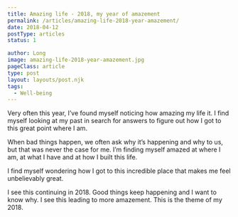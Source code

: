 ```yaml
---
title: Amazing life - 2018, my year of amazement
permalink: /articles/amazing-life-2018-year-amazement/
date: 2018-04-12
postType: articles
status: 1

author: Long
image: amazing-life-2018-year-amazement.jpg
pageClass: article
type: post
layout: layouts/post.njk
tags:
  - Well-being
---
```


Very often this year, I’ve found myself noticing how amazing my life it. I find myself looking at my past in search for answers to figure out how I got to this great point where I am.

When bad things happen, we often ask why it’s happening and why to us, but that was never the case for me. I’m finding myself amazed at where I am, at what I have and at how I built this life.

I find myself wondering how I got to this incredible place that makes me feel unbelievably great.

I see this continuing in 2018. Good things keep happening and I want to know why. I see this leading to more amazement. This is the theme of my 2018.

